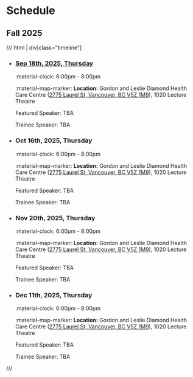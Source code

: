 # Schedule

## Fall 2025

/// html | div[class="timeline"]

- ### [Sep 18th, 2025, Thursday](./archive/2025/2025-09-18.md)

    :material-clock: 6:00pm - 8:00pm

    :material-map-marker: **Location:** Gordon and Leslie Diamond Health Care Centre ([2775 Laurel St, Vancouver, BC V5Z 1M9](https://maps.app.goo.gl/bvXxcRMzUaC2cQkG7)), 1020 Lecture Theatre

    Featured Speaker: TBA

    Trainee Speaker: TBA

- ### Oct 16th, 2025, Thursday

    :material-clock: 6:00pm - 8:00pm

    :material-map-marker: **Location:** Gordon and Leslie Diamond Health Care Centre ([2775 Laurel St, Vancouver, BC V5Z 1M9](https://maps.app.goo.gl/bvXxcRMzUaC2cQkG7)), 1020 Lecture Theatre

    Featured Speaker: TBA

    Trainee Speaker: TBA

- ### Nov 20th, 2025, Thursday

    :material-clock: 6:00pm - 8:00pm

    :material-map-marker: **Location:** Gordon and Leslie Diamond Health Care Centre ([2775 Laurel St, Vancouver, BC V5Z 1M9](https://maps.app.goo.gl/bvXxcRMzUaC2cQkG7)), 1020 Lecture Theatre

    Featured Speaker: TBA

    Trainee Speaker: TBA

- ### Dec 11th, 2025, Thursday

    :material-clock: 6:00pm - 8:00pm

    :material-map-marker: **Location:** Gordon and Leslie Diamond Health Care Centre ([2775 Laurel St, Vancouver, BC V5Z 1M9](https://maps.app.goo.gl/bvXxcRMzUaC2cQkG7)), 1020 Lecture Theatre

    Featured Speaker: TBA

    Trainee Speaker: TBA

///

